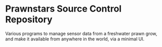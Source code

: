 # Prawnstars Source Control Repository

Various programs to manage sensor data from a freshwater prawn grow, and make it available from anywhere in the world, via a minimal UI.
